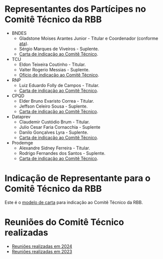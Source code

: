 # Representantes dos Partícipes no Comitê Técnico da RBB

- BNDES
  - Gladstone Moises Arantes Junior - Titular e Coordenador (conforme [ata](../reunioes_comite_executivo/2022-11-29_reuniao/2022-11-29-Ata-Reuni%C3%A3o-Governan%C3%A7a-RBB-Assinada.pdf)).
  - Sérgio Marques de Viveiros - Suplente.
  - [Carta de indicação ao Comitê Técnico](../indicacoes_representantes/2022-12-22-Indica%C3%A7%C3%A3o-Representantes-BNDES-CARTA-SUP-ATI-01-2022.pdf).
- TCU
  - Eldon Teixeira Coutinho - Titular.
  - Valter Rogerio Messias - Suplente.
  - [Ofício de indicação ao Comitê Técnico](../indicacoes_representantes/2023-01-05-Indica%C3%A7%C3%A3o-Representantes-TCU.pdf).
- RNP 
  - Luiz Eduardo Folly de Campos - Titular. 
  - [Carta de indicação ao Comitê Técnico](../indicacoes_representantes/2023-01-03-Indica%C3%A7%C3%A3o-Representante-RNP.pdf).
- CPQD
  - Elder Bruno Evaristo Correa - Titular.
  - Jeffson Celeiro Sousa - Suplente.
  - [Carta de indicação ao Comitê Técnico](../indicacoes_representantes/2023-04-03-Indica%C3%A7%C3%A3o-Representantes-CPQD.pdf).
- Dataprev
  - Claudemir Custódio Brum - Titular.
  - Julio Cesar Faria Cornacchia - Suplente
  - Danilo Gonçalves Lyra - Suplente.
  - [Carta de indicação ao Comitê Técnico](../indicacoes_representantes/2023-01-19-Indica%C3%A7%C3%A3o-Representantes-Dataprev.pdf).
- Prodemge
  - Alexandre Sidney Ferreira - Titular. 
  - Rodrigo Fernandes dos Santos - Suplente. 
  - [Carta de indicação ao Comitê Técnico](../indicacoes_representantes/2024-01-09-Prodemge-Alex-e-Rodrigo-Subst-Caleo.pdf).

# Indicação de Representante para o Comitê Técnico da RBB

Este é o [modelo de carta](../indicacoes_representantes/Modelo-Carta-Indica%C3%A7%C3%A3o-Comit%C3%AA-T%C3%A9cnico.docx) para indicação ao Comitê Técnico da RBB.

# Reuniões do Comitê Técnico realizadas

- [Reuniões realizadas em 2024](reunioes_2024.md)
- [Reuniões realizadas em 2023](reunioes_2023.md)
